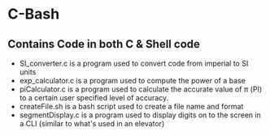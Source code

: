 # C-Bash
## Contains Code in both C &amp; Shell code

* SI_converter.c is a program used to convert code from imperial to SI units
* exp_calculator.c is a program used to compute the power of a base
* piCalculator.c is a program used to calculate the accurate value of π (PI) to a certain user specified level of accuracy.
* createFile.sh is a bash script used to create a file name and format
* segmentDisplay.c is a program used to display digits on to the screen in a CLI (similar to what's used in an elevator)
